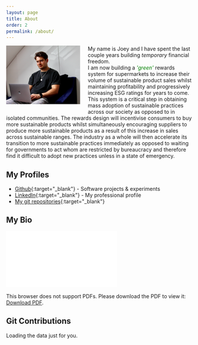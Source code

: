 ```yaml
---
layout: page
title: About
order: 2
permalink: /about/
---
```


<p>
<img src="/assets/images/profile-picture.jpeg" width="200" alt="Joey D - Profile Image" style="float: left; margin: 0 1.5em 15px 0; min-width: 150px; max-width: 45%" />

<!-- <div class="badge-base LI-profile-badge" data-locale="en_US" data-size="medium" data-theme="dark" data-type="VERTICAL" data-vanity="joe-dwonczyk" data-version="v1" style="float: left; margin: 0 1.5em 15px 0; min-width: 150px; max-width: 45%">
    <a class="badge-base__link LI-simple-link" href="https://uk.linkedin.com/in/joe-dwonczyk?trk=profile-badge">
        
    </a>
</div> -->
<p class="site-theme">
My name is Joey and I have spent the last couple years building <i>temporary</i> financial freedom.
<br/>
I am now building a <span style="color: green"><i>'green'</i></span> rewards system for supermarkets to increase their volume of sustainable product sales whilst maintaining profitability and progressively increasing ESG ratings for years to come. This system is a critical step in obtaining mass adoption of sustainable practices across our society as opposed to in isolated communities. The rewards design will incentivise consumers to buy more sustainable products whilst simultaneously encouraging suppliers to produce more sustainable products as a result of this increase in sales across sustainable ranges. The industry as a whole will then accelerate its transition to more sustainable practices immediately as opposed to waiting for governments to act whom are restricted by bureaucracy and therefore find it difficult to adopt new practices unless in a state of emergency.
<br style="clear:both;" />
</p>
</p>

## My Profiles
* [Github](https://github.com/Dwonczykj){:target="_blank"} - Software projects & experiments
* [LinkedIn](http://www.linkedin.com/in/joe-dwonczyk/){:target="_blank"} - My professional profile
* [My git repositories](https://github.com/Dwonczykj?tab=repositories){:target="_blank"}

## My Bio
<!-- <iframe style="border: 1px solid rgba(0, 0, 0, 0.1);" width="100%" height="450" src="https://www.figma.com/embed?embed_host=share&url=https%3A%2F%2Fwww.figma.com%2Ffile%2FsNltm9s70TlQlTQpGh8syH%2FBio%3Fnode-id%3D0%253A1" allowfullscreen></iframe> -->

<object data="/assets/bio.pdf#view=FitH" type="application/pdf" width="100%" height="550">
    <embed src="/assets/bio.pdf#view=FitH">
        <p>This browser does not support PDFs. Please download the PDF to view it: 
            <a href="/assets/bio.pdf">Download PDF</a>.
        </p>
    </embed>
</object>

## Git Contributions
<!-- Prepare a container for your calendar. -->
<div class="calendar">
    <!-- Loading stuff -->
    Loading the data just for you.
</div>

<br style="clear:both;" />




